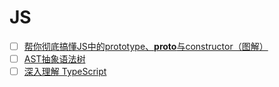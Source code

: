 # JS

- [ ] [帮你彻底搞懂JS中的prototype、**proto**与constructor（图解）](https://blog.csdn.net/cc18868876837/article/details/81211729)
- [ ] [AST抽象语法树](https://segmentfault.com/a/1190000016231512)
- [ ] [深入理解 TypeScript](https://jkchao.github.io/typescript-book-chinese/)
